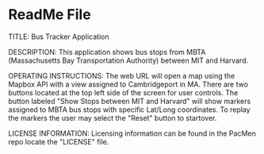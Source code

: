 # ReadMe File

TITLE:
Bus Tracker Application

DESCRIPTION:
This application shows bus stops from MBTA (Massachusetts Bay Transportation Authority) between MIT and Harvard.

OPERATING INSTRUCTIONS:
The web URL will open a map using the Mapbox API with a view assigned to Cambridgeport in MA. 
There are two buttons located at the top left side of the screen for user controls.
The button labeled "Show Stops between MIT and Harvard" will show markers assigned to MBTA bus stops with specific Lat/Long coordinates.
To replay the markers the user may select the "Reset" button to startover.

LICENSE INFORMATION: Licensing information can be found in the PacMen repo locate the "LICENSE" file.